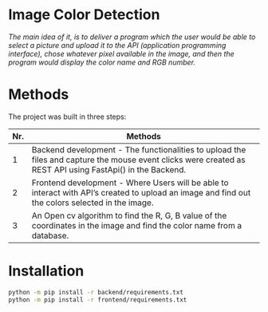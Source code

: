 # Image Color Detection
_The main idea of it, is to deliver a program which the user would be able to select a picture and upload it to the API (application programming interface), chose whatever pixel available in the image, and then the program would display the color name and RGB number._


# Methods

The project was built in three steps:

| Nr. | Methods |
| ------ | ------ |
| 1 | Backend development - The functionalities to upload the files and capture the mouse event clicks were created as REST API using FastApi() in the Backend. |
| 2 | Frontend development - Where Users will be able to interact with API’s created to upload an image and find out the colors selected in the image. |
| 3 | An Open cv algorithm to find the R, G, B value of the coordinates in the image and find the color name from a database. |


# Installation

```sh
python -m pip install -r backend/requirements.txt
python -m pip install -r frontend/requirements.txt
```